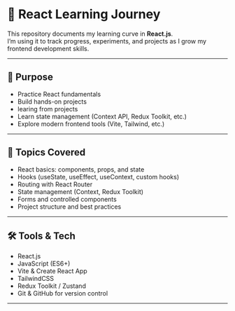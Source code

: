 # 🚀 React Learning Journey

This repository documents my learning curve in **React.js**.  
I’m using it to track progress, experiments, and projects as I grow my frontend development skills.  

---

## 📌 Purpose
- Practice React fundamentals  
- Build hands-on projects
- learing from projects 
- Learn state management (Context API, Redux Toolkit, etc.)  
- Explore modern frontend tools (Vite,  Tailwind, etc.)  

---

## 📖 Topics Covered
- React basics: components, props, and state  
- Hooks (useState, useEffect, useContext, custom hooks)  
- Routing with React Router  
- State management (Context, Redux Toolkit)  
- Forms and controlled components  
- Project structure and best practices  

---

## 🛠 Tools & Tech
- React.js  
- JavaScript (ES6+)  
- Vite & Create React App  
- TailwindCSS  
- Redux Toolkit / Zustand  
- Git & GitHub for version control  

---

